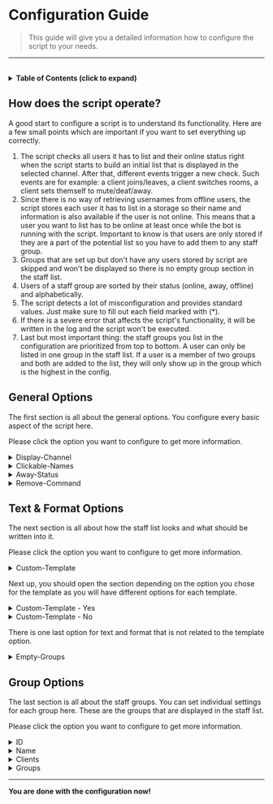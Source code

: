 # **Configuration Guide**

> This guide will give you a detailed information how to configure the script to your needs.

---

<br>

<!-- Table of Contents -->
<details>
    <summary>
        <strong>Table of Contents (click to expand)</strong>
    </summary>

- [**Configuration Guide**](#configuration-guide)
  - [**How does the script operate?**](#how-does-the-script-operate)
  - [**General Options**](#general-options)
  - [**Text & Format Options**](#text--format-options)
  - [**Group Options**](#group-options)
</details>


## **How does the script operate?**
A good start to configure a script is to understand its functionality. Here are a few small points which are important if you want to set everything up correctly.

1. The script checks all users it has to list and their online status right when the script starts to build an initial list that is displayed in the selected channel. After that, different events trigger a new check. Such events are for example: a client joins/leaves, a client switches rooms, a client sets themself to mute/deaf/away.
2. Since there is no way of retrieving usernames from offline users, the script stores each user it has to list in a storage so their name and information is also available if the user is not online. This means that a user you want to list has to be online at least once while the bot is running with the script. Important to know is that users are only stored if they are a part of the potential list so you have to add them to any staff group.
3. Groups that are set up but don't have any users stored by script are skipped and won't be displayed so there is no empty group section in the staff list.
4. Users of a staff group are sorted by their status (online, away, offline) and alphabetically.
5. The script detects a lot of misconfiguration and provides standard values. Just make sure to fill out each field marked with (*).
6. If there is a severe error that affects the script's functionality, it will be written in the log and the script won't be executed.
7. Last but most important thing: the staff groups you list in the configuration are prioritized from top to bottom. A user can only be listed in one group in the staff list. If a user is a member of two groups and both are added to the list, they will only show up in the group which is the highest in the config.


## **General Options**
The first section is all about the general options. You configure every basic aspect of the script here.

Please click the option you want to configure to get more information.

<details>
    <summary>
        Display-Channel
    </summary>

*Details*:
- required option | default value: none
- enter the channel id
- you can also select the channel from a dropdown menu if the bot is connected to the TeamSpeak server

*Info*:
- defines the channel in the TeamSpeak where the list should be displayed in
- it will use the channel description for it
- all other parameters of the channel such as the name, the codec and others are untouched
</details>
<details>
    <summary>
        Clickable-Names
    </summary>

*Details*:
- optional option | default value: `Yes`
- select `Yes` or `No`

*Info*:
- defines if usernames in the list should be formatted as hyperlinks
- hyperlink usernames can be used to edit groups, send messages and other actions right from the list
- uses the same menu as when you rightclick a user in TeamSpeak by yourself
- if you choose no, it will just use plain text
</details>
<details>
    <summary>
        Away-Status
    </summary>

*Details*:
- optional option | default value: `No`
- select `Yes` or `No`

*Info*:
- defines if the script should check for the away status of users to display it instead of online or offline
- you can configure what counts as *away* later and also format how it looks like

*Advanced Options*:
- the following options are only shown if you activated the away status

    <details>
        <summary>
            Away-Channel
        </summary>

    *Details*:
    - optional option | default value: `No`
    - select `Yes` or `No`

    *Info*:
    - defines whether a user is set to *away* if they enter the afk-channel

    *Advanced Options*:
    - the following option is only shown if you activated the away channel

        <details>
            <summary>
                AFK-Channels
            </summary>

        *Details*:
        - required option | default value: none
        - enter the channel ids

        *Info*:
        - defines the afk-channels in the TeamSpeak where users that are *away* normally go
        - if a user joins one of the channels, they will be set to *away* in the list
        </details>
    </details>
    <details>
        <summary>
            Away-Mute
        </summary>

    *Details*:
    - optional option | default value: `No`
    - select `Yes` or `No`

    *Info*:
    - defines if a muted user is counted as *away*
    - deactivated microphone does not count to this
    </details>
    <details>
        <summary>
            Away-Deaf
        </summary>

    *Details*:
    - optional option | default value: `No`
    - select `Yes` or `No`

    *Info*:
    - defines if a user that set themself to deaf is counted as *away*
    - deactivated speakers do not count to this
    </details>
</details>
<details>
    <summary>
        Remove-Command
    </summary>

*Details*:
- optional option | default value: `No`
- select `Yes` or `No`

*Info*:
- defines if there should be a command to manually remove users from the stafflist/database
- this can be used to manually remove a user from the database if you removed a group while they were offline for example

*Advanced Options*:
- the following options are only shown if you activated the remove command

    <details>
        <summary>
            Command
        </summary>

    *Details*:
    - optional option | default value: `!remove`
    - enter the command
    - it's case sensitive

    *Info*:
    - defines the phrase that should be the remove command
    </details>
    <details>
        <summary>
            Server
        </summary>

    *Details*:
    - optional option | default value: `unchecked`
    - check the box or leave it empty

    *Info*:
    - defines if the bot should listen to the command when it's sent in the server chat
    </details>
    <details>
        <summary>
            Channel
        </summary>

    *Details*:
    - optional option | default value: `unchecked`
    - check the box or leave it empty

    *Info*:
    - defines if the bot should listen to the command when it's sent in the channel chat
    </details>
    <details>
        <summary>
            Private
        </summary>

    *Details*:
    - optional option | default value: `unchecked`
    - check the box or leave it empty

    *Info*:
    - defines if the bot should listen to the command when it's sent in the private chat
    </details>
    <details>
        <summary>
            Clients
        </summary>

    *Details*:
    - optional option | default value: `empty`
    - enter a list of client uids

    *Info*:
    - defines if a user has the permission to use the remove command
    </details>
    <details>
        <summary>
            Groups
        </summary>

    *Details*:
    - optional option | default value: `empty`
    - enter a list of group ids

    *Info*:
    - defines if a group has the permission to use the remove command
    </details>
</details>


## **Text & Format Options**
The next section is all about how the staff list looks and what should be written into it.

Please click the option you want to configure to get more information.

<details>
    <summary>
        Custom-Template
    </summary>

*Details*:
- optional option | default value: `No`
- select `Yes` or `No`

*Info*:
- this is an advanced option and will change a lot in the script so read carefully
- defines if the script should use a custom template from the config to display the staff list
- if you use the custom template, you can configure every formatting aspect of the staff list yourself
- if you don't use the custom template, the list will be formatted in the default way
  - you can still customize the list a bit
  - specific strings such as the online, away and offline phrases are still editable

*Preview*:
- these two preview images show how the staff list could look like, with and without the custom template
- as you can see, the custom template offers editing nearly every aspect of the list
    <details>
        <summary>
            with custom template
        </summary>

    ![preview-customTemplate](images/preview_customTemplate.png)
    </details>
    <details>
        <summary>
            without custom template
        </summary>

    ![preview-givenTemplate](images/preview_givenTemplate.png)
    </details>
</details>

Next up, you should open the section depending on the option you chose for the template as you will have different options for each template.

<details>
    <summary>
        Custom-Template - Yes
    </summary>

- all texts you can edit support BB code formatting, that's the same formatting style TeamSpeak uses
- there is also an editor for it built into TeamSpeak if you edit a channel description and click on the pop-out editor
    <details>
        <summary>
            where do I find the BB code editor
        </summary>

    ![help-bbCodeEditor](images/help_bbCodeEditor.png)
    </details>
- the following options will only show up if you selected *Yes* for the custom template
    <details>
        <summary>
            Username
        </summary>

    *Details*:
    - optional option | default value: `[B]%name%[/B]`
    - enter the format a username should have in the list
    - available placeholders:
      - %name% - the name of the user

    *Info*:
    - defines the format of a username and how it's shown in the staff list
    - this is only a part of the whole line
    - if you want to edit the whole line, you have to configure the *User-Line* option
    - keep in mind that not all BB code formatting works if the usernames are clickable hyperlinks
    </details>
    <details>
        <summary>
            Online-Phrase
        </summary>

    *Details*:
    - optional option | default value: `[COLOR=#00ff00][B]ONLINE[/B][/COLOR]`
    - enter the phrase of the status if the user is online

    *Info*:
    - defines the format of the status phrase if the user is online
    - this is only a part of the whole line
    - if you want to edit the whole line, you have to configure the *User-Line* option
    </details>
    <details>
        <summary>
            Away-Phrase
        </summary>

    *Details*:
    - optional option | default value: `[COLOR=#c8c8c8][B]AWAY[/B][/COLOR]`
    - enter the phrase of the status if the user is away/afk
    - this option is only shown if you selected *Yes* for the away status

    *Info*:
    - defines the format of the status phrase if the user is away/afk
    - this is only a part of the whole line
    - if you want to edit the whole line, you have to configure the *User-Line* option
    </details>
    <details>
        <summary>
            Offline-Phrase
        </summary>

    *Details*:
    - optional option | default value: `[COLOR=#ff0000][B]OFFLINE[/B][/COLOR]`
    - enter the phrase of the status if the user is offline

    *Info*:
    - defines the format of the status phrase if the user is offline
    - this is only a part of the whole line
    - if you want to edit the whole line, you have to configure the *User-Line* option
    </details>
    <details>
        <summary>
            User-Line
        </summary>

    *Details*:
    - optional option | default value: `%name% [COLOR=#aaff00][B]>[/B][/COLOR] %status%`
    - enter the format a whole user line in the staff list should have
    - available placeholders:
      - %name% - the formatted username from the option *Username*
      - %status% - the formatted online status from the options *Phrase-Online*, *Phrase-Away* & *Phrase-Offline*
      - %lb% - a linebreak, same like pressing the *Enter-key* in a text file

    *Info*:
    - defines the format of a user line and how it's shown in the staff list
    - this uses the earlier defined phrases as placeholders so it doesn't matter if you formatted them earlier or here but it is recommended to only format once to avoid interference
    - this option can be used to align the line or for other options that are then applied to the whole line
    - keep in mind that there is always a line break at each end of the user lines to have the next user in the next line
    </details>
    <details>
        <summary>
            Group-Section
        </summary>

    *Details*:
    - optional option | default value: `[center]%group%%lb%%users%____________________[/center]`
    - enter the format a whole group section in the staff list should have
    - available placeholders:
      - %group% - the formatted group name, you can set this in the staff groups later
      - %users% - the formatted user lines from the option *User-Line*
      - %lb% - a linebreak, same like pressing the *Enter-key* in a text file

    *Info*:
    - defines the format of a whole group and how it's shown in the staff list
    - this uses the earlier defined phrases as placeholders so it doesn't matter if you formatted them earlier or here but it is recommended to only format once to avoid interference
    - this option can be used to align the whole group section or for other options that are then applied to the whole group
    - you can also globally format the group name here, specific formats for each group name can be done later in the staff groups
    </details>
</details>
<details>
    <summary>
        Custom-Template - No
    </summary>

- all texts you can edit support BB code formatting, that's the same formatting style TeamSpeak uses
- there also is an editor for it built into TeamSpeak if you edit a channel description and click on the pop-out editor
    <details>
        <summary>
            where do I find the BB code editor
        </summary>

    ![help-bbCodeEditor](images/help_bbCodeEditor.png)
    </details>
- the following options will only show up if you selected *No* for the custom template
    <details>
        <summary>
            Separator
        </summary>

    *Details*:
    - optional option | default value: `_______________________________________`
    - enter the format a separator should have in the list

    *Info*:
    - defines the format of a separator and how it's shown in the staff list
    - this is attached after each group section so they are separated in the list
    </details>
    <details>
        <summary>
            Online-Phrase
        </summary>

    *Details*:
    - optional option | default value: `[COLOR=#00ff00][B]ONLINE[/B][/COLOR]`
    - enter the phrase of the status if the user is online

    *Info*:
    - defines the format of the status phrase if the user is online
    - this is attached after the username and a dash to separate the name from the status
    </details>
    <details>
        <summary>
            Away-Phrase
        </summary>

    *Details*:
    - optional option | default value: `[COLOR=#c8c8c8][B]AWAY[/B][/COLOR]`
    - enter the phrase of the status if the user is away/afk
    - this option is only shown if you selected *Yes* for the away status

    *Info*:
    - defines the format of the status phrase if the user is away/afk
    - this is attached after the username and a dash to separate the name from the status
    </details>
    <details>
        <summary>
            Offline-Phrase
        </summary>

    *Details*:
    - optional option | default value: `[COLOR=#ff0000][B]OFFLINE[/B][/COLOR]`
    - enter the phrase of the status if the user is offline

    *Info*:
    - defines the format of the status phrase if the user is offline
    - this is attached after the username and a dash to separate the name from the status
    </details>
</details>

There is one last option for text and format that is not related to the template option.

<details>
    <summary>
        Empty-Groups
    </summary>

*Details*:
- optional option | default value: `No`
- select `Yes` or `No`

*Info*:
- defines whether an empty group is still shown in the list
- a group is considered empty if no client is assigned or stored to it

*Advanced Options*:
- the following option is only shown if you selected `Yes` for the *Empty-Groups*

    <details>
        <summary>
            Empty-Groups-Text
        </summary>

    *Details*:
    - optional option | default value: `[COLOR=#c8c8c8][B]NOT ASSIGNED[/B][/COLOR]`
    - enter the text that should be displayed if the group is considered empty

    *Info*:
    - this is written below the name of the group
    </details>
</details>


## **Group Options**
The last section is all about the staff groups. You can set individual settings for each group here. These are the groups that are displayed in the staff list.

Please click the option you want to configure to get more information.

<details>
    <summary>
        ID
    </summary>

*Details*:
- required option | default value: none
- enter the id of the group you want to have displayed

*Info*:
- if you don't enter an id of a group or the id does not refer to a valid group, the corresponding staff group will be skipped and not be listed
</details>
<details>
    <summary>
        Name
    </summary>

*Details*:
- optional option | default value: name of the group
- enter the name of the group in case you want to overwrite the default value

*Info*:
- if you leave this field empty, the script will use the normal name of the group
- this can be used to format the name for each group individually for example making it more colorful
</details>
<details>
    <summary>
        Clients
    </summary>

*Details*:
- optional option | default value: none
- enter a list of client uids you want to list in the same section

*Info*:
- this list does not need the uids of clients that are already members of the main group
- this can be used if you want to list clients in the same section although they don't have the main group
</details>
<details>
    <summary>
        Groups
    </summary>

*Details*:
- optional option | default value: none
- enter a list of group ids you want to list in the same section

*Info*:
- this list does not need the id of the main group
- this can be used if you want to list groups in the same section although they don't have the main group
</details>

---

**You are done with the configuration now!**
